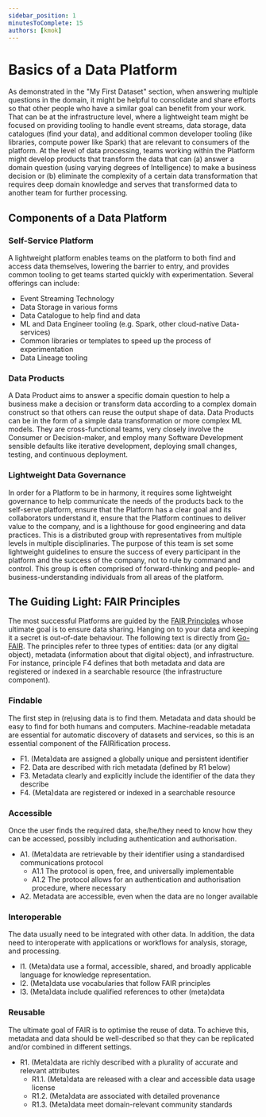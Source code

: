 ```yaml
---
sidebar_position: 1
minutesToComplete: 15
authors: [kmok]
---
```


# Basics of a Data Platform
As demonstrated in the "My First Dataset" section, when answering multiple questions in the domain, it might be helpful to consolidate and share efforts so that other people who have a similar goal can benefit from your work. That can be at the infrastructure level, where a lightweight team might be focused on providing tooling to handle event streams, data storage, data catalogues (find your data), and additional common developer tooling (like libraries, compute power like Spark) that are relevant to consumers of the platform. At the level of data processing, teams working within the Platform might develop products that transform the data that can (a) answer a domain question (using varying degrees of Intelligence) to make a business decision or (b) eliminate the complexity of a certain data transformation that requires deep domain knowledge and serves that transformed data to another team for further processing.

## Components of a Data Platform
### Self-Service Platform
A lightweight platform enables teams on the platform to both find and access data themselves, lowering the barrier to entry, and provides common tooling to get teams started quickly with experimentation. Several offerings can include:

* Event Streaming Technology
* Data Storage in various forms
* Data Catalogue to help find and data
* ML and Data Engineer tooling (e.g. Spark, other cloud-native Data-services)
* Common libraries or templates to speed up the process of experimentation
* Data Lineage tooling

### Data Products
A Data Product aims to answer a specific domain question to help a business make a decision or transform data according to a complex domain construct so that others can reuse the output shape of data. Data Products can be in the form of a simple data transformation or more complex ML models. They are cross-functional teams, very closely involve the Consumer or Decision-maker, and employ many Software Development sensible defaults like iterative development, deploying small changes, testing, and continuous deployment.

### Lightweight Data Governance
In order for a Platform to be in harmony, it requires some lightweight governance to help communicate the needs of the products back to the self-serve platform, ensure that the Platform has a clear goal and its collaborators understand it, ensure that the Platform continues to deliver value to the company, and is a lighthouse for good engineering and data practices. This is a distributed group with representatives from multiple levels in multiple disciplinaries. The purpose of this team is set some lightweight guidelines to ensure the success of every participant in the platform and the success of the company, not to rule by command and control. This group is often comprised of forward-thinking and people- and business-understanding individuals from all areas of the platform.

## The Guiding Light: FAIR Principles
The most successful Platforms are guided by the [FAIR Principles](https://www.go-fair.org/fair-principles/) whose ultimate goal is to ensure data sharing. Hanging on to your data and keeping it a secret is out-of-date behaviour. The following text is directly from [Go-FAIR](https://www.go-fair.org/fair-principles/). The principles refer to three types of entities: data (or any digital object), metadata (information about that digital object), and infrastructure. For instance, principle F4 defines that both metadata and data are registered or indexed in a searchable resource (the infrastructure component).

### Findable
The first step in (re)using data is to find them. Metadata and data should be easy to find for both humans and computers. Machine-readable metadata are essential for automatic discovery of datasets and services, so this is an essential component of the FAIRification process.

* F1. (Meta)data are assigned a globally unique and persistent identifier
* F2. Data are described with rich metadata (defined by R1 below)
* F3. Metadata clearly and explicitly include the identifier of the data they describe 
* F4. (Meta)data are registered or indexed in a searchable resource

### Accessible
Once the user finds the required data, she/he/they need to know how they can be accessed, possibly including authentication and authorisation.

* A1. (Meta)data are retrievable by their identifier using a standardised communications protocol
  * A1.1 The protocol is open, free, and universally implementable
  * A1.2 The protocol allows for an authentication and authorisation procedure, where necessary
* A2. Metadata are accessible, even when the data are no longer available

### Interoperable
The data usually need to be integrated with other data. In addition, the data need to interoperate with applications or workflows for analysis, storage, and processing.

* I1. (Meta)data use a formal, accessible, shared, and broadly applicable language for knowledge representation.
* I2. (Meta)data use vocabularies that follow FAIR principles
* I3. (Meta)data include qualified references to other (meta)data

### Reusable
The ultimate goal of FAIR is to optimise the reuse of data. To achieve this, metadata and data should be well-described so that they can be replicated and/or combined in different settings.

* R1. (Meta)data are richly described with a plurality of accurate and relevant attributes
  * R1.1. (Meta)data are released with a clear and accessible data usage license
  * R1.2. (Meta)data are associated with detailed provenance
  * R1.3. (Meta)data meet domain-relevant community standards